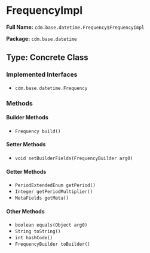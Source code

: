 # FrequencyImpl

**Full Name:** `cdm.base.datetime.Frequency$FrequencyImpl`

**Package:** `cdm.base.datetime`

## Type: Concrete Class

### Implemented Interfaces

- `cdm.base.datetime.Frequency`

### Methods

#### Builder Methods

- `Frequency build()`

#### Setter Methods

- `void setBuilderFields(FrequencyBuilder arg0)`

#### Getter Methods

- `PeriodExtendedEnum getPeriod()`
- `Integer getPeriodMultiplier()`
- `MetaFields getMeta()`

#### Other Methods

- `boolean equals(Object arg0)`
- `String toString()`
- `int hashCode()`
- `FrequencyBuilder toBuilder()`

